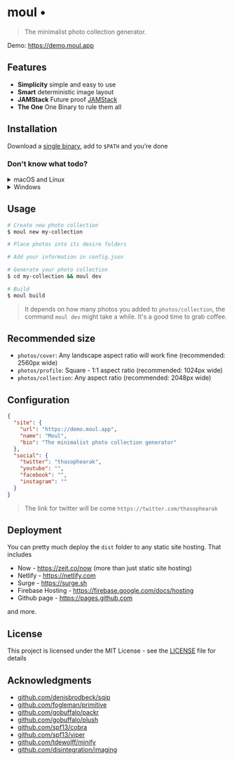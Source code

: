 # moul •

> The minimalist photo collection generator.

Demo: https://demo.moul.app

## Features

- **Simplicity** simple and easy to use
- **Smart** deterministic image layout
- **JAMStack** Future proof [JAMStack](https://jamstack.org)
- **The One** One Binary to rule them all

## Installation

Download a [single binary](https://github.com/sophearak/moul/releases), add to `$PATH` and you’re done

### Don't know what todo?

<details><summary>macOS and Linux</summary>
<p>

```bash
curl -s https://moul.app/install.sh | sh
```

</p>
</details>

<details><summary>Windows</summary>
<p>
coming soon
</p>
</details>

## Usage

```bash
# Create new photo collection
$ moul new my-collection

# Place photos into its desire folders

# Add your information in config.json

# Generate your photo collection
$ cd my-collection && moul dev

# Build
$ moul build
```

> It depends on how many photos you added to `photos/collection`, the command `moul dev` might take a while. It's a good time to grab coffee.

## Recommended size

- `photos/cover`: Any landscape aspect ratio will work fine (recommended: 2560px wide)
- `photos/profile`: Square - 1:1 aspect ratio (recommended: 1024px wide)
- `photos/collection`: Any aspect ratio (recommended: 2048px wide)

## Configuration

```json
{
  "site": {
    "url": "https://demo.moul.app",
    "name": "Moul",
    "bio": "The minimalist photo collection generator"
  },
  "social": {
    "twitter": "thasophearak",
    "youtube": "",
    "facebook": "",
    "instagram": ""
  }
}
```

> The link for twitter will be come `https://twitter.com/thasophearak`

## Deployment

You can pretty much deploy the `dist` folder to any static site hosting. That includes

- Now - https://zeit.co/now (more than just static site hosting)
- Netlify - https://netlify.com
- Surge - https://surge.sh
- Firebase Hosting - https://firebase.google.com/docs/hosting
- Github page - https://pages.github.com

and more.

## License

This project is licensed under the MIT License - see the [LICENSE](LICENSE) file for details

## Acknowledgments

- [github.com/denisbrodbeck/sqip](https://github.com/denisbrodbeck/sqip)
- [github.com/fogleman/primitive](https://github.com/fogleman/primitive)
- [github.com/gobuffalo/packr](https://github.com/gobuffalo/packr)
- [github.com/gobuffalo/plush](https://github.com/gobuffalo/plush)
- [github.com/spf13/cobra](https://github.com/spf13/cobra)
- [github.com/spf13/viper](https://github.com/spf13/viper)
- [github.com/tdewolff/minify](https://github.com/tdewolff/minify)
- [github.com/disintegration/imaging](https://github.com/disintegration/imaging)
